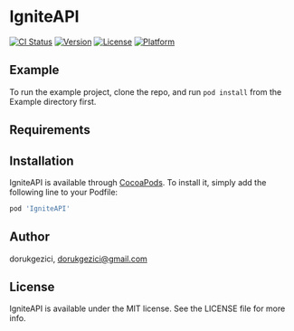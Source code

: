 # IgniteAPI

[![CI Status](http://img.shields.io/travis/dorukgezici/IgniteAPI.svg?style=flat)](https://travis-ci.org/dorukgezici/IgniteAPI)
[![Version](https://img.shields.io/cocoapods/v/IgniteAPI.svg?style=flat)](http://cocoapods.org/pods/IgniteAPI)
[![License](https://img.shields.io/cocoapods/l/IgniteAPI.svg?style=flat)](http://cocoapods.org/pods/IgniteAPI)
[![Platform](https://img.shields.io/cocoapods/p/IgniteAPI.svg?style=flat)](http://cocoapods.org/pods/IgniteAPI)

## Example

To run the example project, clone the repo, and run `pod install` from the Example directory first.

## Requirements

## Installation

IgniteAPI is available through [CocoaPods](http://cocoapods.org). To install
it, simply add the following line to your Podfile:

```ruby
pod 'IgniteAPI'
```

## Author

dorukgezici, dorukgezici@gmail.com

## License

IgniteAPI is available under the MIT license. See the LICENSE file for more info.
